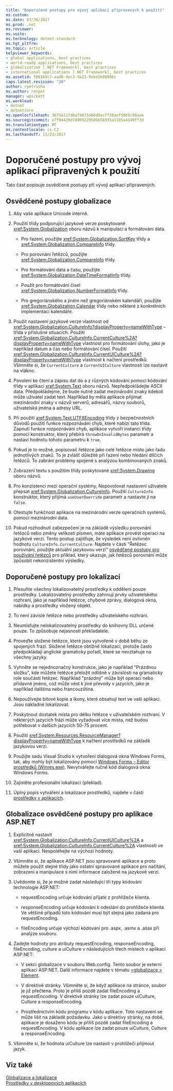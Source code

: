 ```yaml
---
title: "Doporučené postupy pro vývoj aplikací připravených k použití"
ms.custom: 
ms.date: 03/30/2017
ms.prod: .net
ms.reviewer: 
ms.suite: 
ms.technology: dotnet-standard
ms.tgt_pltfrm: 
ms.topic: article
helpviewer_keywords:
- global applications, best practices
- world-ready applications, best practices
- globalization [.NET Framework], best practices
- international applications [.NET Framework], best practices
ms.assetid: f08169c7-aad8-4ec3-9a21-9ebd3b89986c
caps.latest.revision: "20"
author: rpetrusha
ms.author: ronpet
manager: wpickett
ms.workload:
- dotnet
- dotnetcore
ms.openlocfilehash: 367da11fd0af9673a60d9acff20aef5969c98aae
ms.sourcegitcommit: e7f04439d78909229506b56935a1105a4149ff3d
ms.translationtype: MT
ms.contentlocale: cs-CZ
ms.lasthandoff: 12/23/2017
---
```

# <a name="best-practices-for-developing-world-ready-applications"></a>Doporučené postupy pro vývoj aplikací připravených k použití
Tato část popisuje osvědčené postupy při vývoji aplikací připravených.  
  
## <a name="globalization-best-practices"></a>Osvědčené postupy globalizace  
  
1.  Aby vaše aplikace Unicode interně.  
  
2.  Použití třídy podporující jazykové verze poskytované <xref:System.Globalization> oboru názvů k manipulaci a formátování data.  
  
    -   Pro řazení, použijte <xref:System.Globalization.SortKey> třídy a <xref:System.Globalization.CompareInfo> třídy.  
  
    -   Pro porovnání řetězců, použijte <xref:System.Globalization.CompareInfo> třídy.  
  
    -   Pro formátování data a času, použijte <xref:System.Globalization.DateTimeFormatInfo> třídy.  
  
    -   Použít pro formátování čísel <xref:System.Globalization.NumberFormatInfo> třídy.  
  
    -   Pro gregoriánského a jiném než gregoriánském kalendáři, použijte <xref:System.Globalization.Calendar> třídy nebo některé z konkrétních implementací kalendáře.  
  
3.  Použít nastavení jazykové verze vlastnost od <xref:System.Globalization.CultureInfo?displayProperty=nameWithType> – třída v příslušné situacích. Použití <xref:System.Globalization.CultureInfo.CurrentCulture%2A?displayProperty=nameWithType> vlastnost pro formátování úlohy, jako je například datum a čas nebo formátování čísel. Použití <xref:System.Globalization.CultureInfo.CurrentUICulture%2A?displayProperty=nameWithType> vlastnost k načtení prostředků. Všimněte si, že `CurrentCulture` a `CurrentUICulture` vlastnosti lze nastavit na vlákno.  
  
4.  Povolení ke čtení a zápisu dat do a z různých kódování pomocí kódování třídy v aplikaci <xref:System.Text> oboru názvů. Nepředpokládejte ASCII data. Předpokládejme, že bude nutné zadat mezinárodní znaky kdekoli může uživatel zadat text. Například by měla aplikace přijímat mezinárodní znaky v názvů serverů, adresářů, názvy souborů, uživatelská jména a adresy URL.  
  
5.  Při použití <xref:System.Text.UTF8Encoding> třídy z bezpečnostních důvodů použití funkce rozpoznávání chyb, které nabízí tato třída. Zapnutí funkce rozpoznávání chyb, aplikace vytvoří instanci třídy pomocí konstruktor, který přebírá `throwOnInvalidBytes` parametr a nastaví hodnotu tohoto parametru k `true`.  
  
6.  Pokud je to možné, popisovač řetězce jako celé řetězce místo jako řadu jednotlivých znaků. To je zvlášť důležité při řazení nebo hledání dílčích řetězců. To zabrání problémy spojené s analýzou kombinovaných znaků.  
  
7.  Zobrazení textu s použitím třídy poskytované <xref:System.Drawing> oboru názvů.  
  
8.  Pro konzistenci mezi operační systémy, Nepovolovat nastavení uživatele přepsat <xref:System.Globalization.CultureInfo>. Použití `CultureInfo` konstruktor, který přijímá `useUserOverride` parametr a nastavte ji na `false`.  
  
9. Otestujte funkčnost aplikace na mezinárodní verze operačních systémů, pomocí mezinárodní data.  
  
10. Pokud rozhodnutí zabezpečení je na základě výsledku porovnání řetězců nebo změny velikosti písmen, máte aplikace provést operaci na jazykové verzi. Tento postup zajišťuje, že výsledek není ovlivněn hodnotu `CultureInfo.CurrentCulture`. Najdete v části "Řetězec porovnání, použijte aktuální jazykovou verzi" [osvědčené postupy pro používání řetězců](../../../docs/standard/base-types/best-practices-strings.md) pro příklad, který ukazuje, jak řetězců porovnání může způsobit nekonzistentní výsledky.  
  
## <a name="localization-best-practices"></a>Doporučené postupy pro lokalizaci  
  
1.  Přesuňte všechny lokalizovatelný prostředky k oddělení pouze prostředky. Lokalizovatelný prostředky zahrnují prvky uživatelského rozhraní, jako je například řetězce, chybové zprávy, dialogová okna, nabídky a prostředky vložený objekt.  
  
2.  To není závislé řetězce nebo prostředky uživatelského rozhraní.  
  
3.  Neumísťujte nelokalizovatelný prostředky do knihovny DLL určené pouze. To způsobuje nejasnosti překladatele.  
  
4.  Proveďte složené řetězce, které jsou vytvořené v době běhu ze spojených frází. Složené řetězce obtížně lokalizaci, protože často předpokládají anglické gramaticky pořadí, které se nevztahuje na všechny jazyky.  
  
5.  Vyhněte se nejednoznačný konstrukce, jako je například "Prázdnou složku", kde můžete řetězce přeložit odlišně v závislosti na gramaticky role součástí řetězec. Například "prázdný" může být operaci nebo přídavné jméno, což může vést k jiné převody v jazycích, jako je například italština nebo francouzština.  
  
6.  Nepoužívejte bitové kopie a ikony, které obsahují text ve vaší aplikaci. Jsou nákladné lokalizovat.  
  
7.  Poskytnout dostatek místa pro délku řetězce v uživatelském rozhraní. V některých jazycích frází může vyžadovat více místa, než budou potřebovat v dalších jazycích 50-75 procent.  
  
8.  Použití <xref:System.Resources.ResourceManager?displayProperty=nameWithType> k načtení prostředků na základě jazykovou verzi.  
  
9. Použijte sadu Visual Studio k vytvoření dialogová okna Windows Forms, tak, aby mohly být lokalizovány pomocí [Windows Forms – Editor prostředků (Winres.exe)](../../../docs/framework/tools/winres-exe-windows-forms-resource-editor.md). Nevytvářejte ručně kód dialogová okna Windows Forms.  
  
10. Zajistěte profesionální lokalizaci (překlad).  
  
11. Úplný popis vytváření a lokalizace prostředků, najdete v části [prostředky v aplikacích](../../../docs/framework/resources/index.md).  
  
## <a name="globalization-best-practices-for-aspnet-applications"></a>Globalizace osvědčené postupy pro aplikace ASP.NET  
  
1.  Explicitně nastavit <xref:System.Globalization.CultureInfo.CurrentUICulture%2A> a <xref:System.Globalization.CultureInfo.CurrentCulture%2A> vlastnosti ve vaší aplikaci. Nespoléhejte na výchozí hodnoty.  
  
2.  Všimněte si, že aplikace ASP.NET jsou spravované aplikace a proto můžete použít stejné třídy jako ostatní spravované aplikace pro načítání, zobrazení a manipulace s nimi informace založené na jazykové verzi.  
  
3.  Uvědomte si, že je možné zadat následující tři typy kódování technologie ASP.NET:  
  
    -   requestEncoding určuje kódování přijaté z prohlížeče klienta.  
  
    -   responseEncoding určuje kódování k odeslání do prohlížeče klienta. Ve většině případů toto kódování musí být stejná jako zadaná pro requestEncoding.  
  
    -   fileEncoding určuje výchozí kódování pro .aspx, .asmx a .asax při analýze souboru.  
  
4.  Zadejte hodnoty pro atributy requestEncoding, responseEncoding, fileEncoding, culture a uiCulture v následujících třech místech v aplikaci ASP.NET:  
  
    -   V sekci globalizace v souboru Web.config. Tento soubor je externí aplikaci ASP.NET. Další informace najdete v tématu [ \<globalizace > Element](http://msdn.microsoft.com/en-us/e2dffc8e-ebd2-439b-a2fd-e3ac5e620da7).  
  
    -   V direktivě stránky. Všimněte si, že když aplikace na stránce, soubor je již přečtena. Proto je příliš pozdě zadat fileEncoding a requestEncoding. V direktivě stránky lze zadat pouze uiCulture, Culture a responseEncoding.  
  
    -   Prostřednictvím kódu programu v kódu aplikace. Toto nastavení se může lišit na základě požadavku. Jako u direktivy stránky, na době, aplikace je dosaženo kódu je příliš pozdě zadat fileEncoding a requestEncoding. V kódu aplikace lze zadat pouze uiCulture, Culture a responseEncoding.  
  
5.  Všimněte si, že hodnota uiCulture lze nastavit v prohlížeči přijmout jazyk.  
  
## <a name="see-also"></a>Viz také  
 [Globalizace a lokalizace](../../../docs/standard/globalization-localization/index.md)  
 [Prostředky v desktopových aplikacích](../../../docs/framework/resources/index.md)
